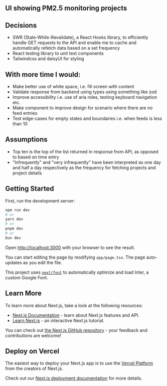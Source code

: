 ## UI showing PM2.5 monitoring projects 

## Decisions

- SWR (Stale-While-Revalidate), a React Hooks library, to efficiently handle GET requests to the API and enable me to cache and automatically refetch data based on a set frequency
- React testing library to unit test components
- Tailwindcss and daisyUI for styling

## With more time I would:

- Make better use of white space, i.e. fill screen with content
- Validate response from backend using types using something like zod
- Improve accessibility i.e. use of aria roles, testing keyboard navigation etc.
- Make component to improve design for scenario where there are no feed entries
- Test edge-cases for empty states and boundaries i.e. when feeds is less than 10

## Assumptions

- Top ten is the top of the list returned in response from API, as opposed to based on time entry
- "Infrequently" and "very infrequently" have been interpreted as one day and half a day respectively as the frequency for fetching projects and project details

## Getting Started

First, run the development server:

```bash
npm run dev
# or
yarn dev
# or
pnpm dev
# or
bun dev
```

Open [http://localhost:3000](http://localhost:3000) with your browser to see the result.

You can start editing the page by modifying `app/page.tsx`. The page auto-updates as you edit the file.

This project uses [`next/font`](https://nextjs.org/docs/basic-features/font-optimization) to automatically optimize and load Inter, a custom Google Font.

## Learn More

To learn more about Next.js, take a look at the following resources:

- [Next.js Documentation](https://nextjs.org/docs) - learn about Next.js features and API.
- [Learn Next.js](https://nextjs.org/learn) - an interactive Next.js tutorial.

You can check out [the Next.js GitHub repository](https://github.com/vercel/next.js/) - your feedback and contributions are welcome!

## Deploy on Vercel

The easiest way to deploy your Next.js app is to use the [Vercel Platform](https://vercel.com/new?utm_medium=default-template&filter=next.js&utm_source=create-next-app&utm_campaign=create-next-app-readme) from the creators of Next.js.

Check out our [Next.js deployment documentation](https://nextjs.org/docs/deployment) for more details.
